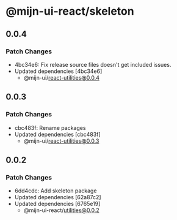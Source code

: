 # @mijn-ui-react/skeleton

## 0.0.4

### Patch Changes

- 4bc34e6: Fix release source files doesn't get included issues.
- Updated dependencies [4bc34e6]
  - @mijn-ui/react-utilities@0.0.4

## 0.0.3

### Patch Changes

- cbc483f: Rename packages
- Updated dependencies [cbc483f]
  - @mijn-ui/react-utilities@0.0.3

## 0.0.2

### Patch Changes

- 6dd4cdc: Add skeleton package
- Updated dependencies [62a87c2]
- Updated dependencies [6765e19]
  - @mijn-ui-react/utilities@0.0.2

